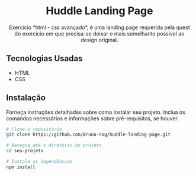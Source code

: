<h1 align="center">Huddle Landing Page</h1>

<p align="center">
  Exercício *html - css avançado*, é uma landing page requerida pela quest do exercício em que precisa-se deixar o mais semelhante possivel ao design original.
</p>

## Tecnologias Usadas

  - HTML
  - CSS
    
## Instalação

Forneça instruções detalhadas sobre como instalar seu projeto. Inclua os comandos necessários e informações sobre pré-requisitos, se houver.

```bash
# Clone o repositório
git clone https://github.com/Bruno-nog/huddle-landing-page.git

# Navegue até o diretório do projeto
cd seu-projeto

# Instale as dependências
npm install
```
